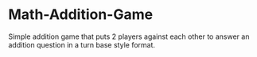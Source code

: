 # Math-Addition-Game
Simple addition game that puts 2 players against each other to answer an addition question in a turn base style format.
